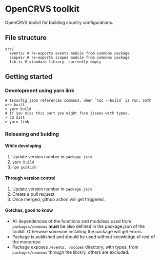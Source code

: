 # OpenCRVS toolkit

OpenCRVS toolkit for building country configurations.

## File structure

```
src/
  events/ # re-exports events module from commons package
  scopes/ # re-exports scopes module from commons package
  lib.ts # standard library. currently empty
```

## Getting started

### Development using yarn link

```
# tsconfig.json references commons. when `tsc --build` is run, both are built.
> yarn build
# If you miss this part you might face issues with types.
> cd dist
> yarn link
```

### Releasing and buiding

#### While developing

1. Update version number in `package.json`
2. `yarn build`
3. `npm publish`

#### Through version control

1. Update version number in `package.json`
2. Create a pull request
3. Once merged, github action will get triggered.

#### Gotchas, good to know

- All dependencies of the functions and moduless used from `packages/commons` **must** be also defined in the package.json of the toolkit. Otherwise someone installing the package will get errors.
- Package is published and should be used without knowledge of rest of the monorepo
- Package exposes `/events, /scopes` directory, with types, from `packages/commons` through the library, others are excluded.
